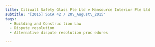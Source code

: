 ```yaml
---
title: Citiwall Safety Glass Pte Ltd v Mansource Interior Pte Ltd 
subtitle: "[2015] SGCA 42 / 20\_August\_2015"
tags:
  - Building and Construc tion Law
  - Dispute resolution
  - Alternative dispute resolution proc edures

---
```


